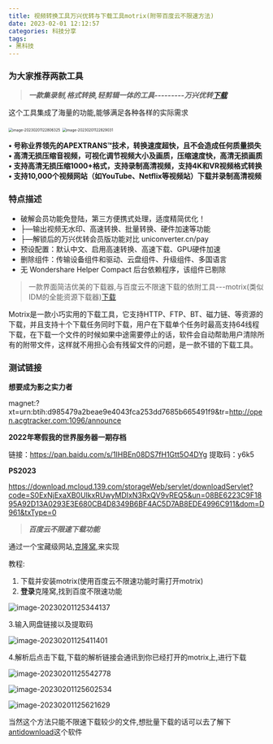 ```yaml
---
title: 视频转换工具万兴优转与下载工具motrix(附带百度云不限速方法)
date: 2023-02-01 12:12:57
categories: 科技分享
tags:
- 黑科技
---
```






### 为大家推荐两款工具

> ***一款集录制,格式转换,轻剪辑一体的工具---------万兴优转[下载](https://download.mcloud.139.com/storageWeb/servlet/downloadServlet?code=S0IwczExZG85bFoxQ2IyMDIxN3RxQV9kbHF6&un=34002CED7AB72498642A3AB9FB333852BC52A25D756BBB6427BC252A6158E7E0&dom=D961&txType=0)***

这个工具集成了海量的功能,能够满足各种各样的实际需求

<img src="https://markdown-langxecho-save.oss-cn-hangzhou.aliyuncs.com/img/202302011228448.png" alt="image-20230201122806325" style="zoom:50%;" />

<img src="https://markdown-langxecho-save.oss-cn-hangzhou.aliyuncs.com/img/202302011228103.png" alt="image-20230201122829031" style="zoom:50%;" />

**• 号称业界领先的APEXTRANS™技术，转换速度超快，且不会造成任何质量损失**
**• 高清无损压缩音视频，可视化调节视频大小及画质，压缩速度快，高清无损画质**
**• 支持高清无损压缩1000+格式，支持录制高清视频，支持4K和VR视频格式转换**
**• 支持10,000个视频网站（如YouTube、Netflix等视频站）下载并录制高清视频**

### 特点描述

- 破解会员功能免登陆，第三方便携式处理，适度精简优化！
- ├—输出视频无水印、高速转换、批量转换、硬件加速等功能
- ├—解锁后的万兴优转会员版功能对比 uniconverter.cn/pay
- 预设配置：默认中文、启用高速转换、高速下载、GPU硬件加速
- 删除组件：传输设备组件和驱动、云盘组件、升级组件、多国语言
- 无 Wondershare Helper Compact 后台依赖程序，该组件已剔除



> 一款界面简洁优美的下载器,与百度云不限速下载的依附工具---motrix(类似IDM的全能资源下载器)[下载](https://download.mcloud.139.com/storageWeb/servlet/downloadServlet?code=S0IwczExZG85bFoxQ2IwODYxN3RxQV9pdGlq&un=802AEFA8A293AAA06786FAADEC6058EB6EEA6EE67B38F4D7934096066901D707&dom=D961&txType=0)
>
> 

Motrix是一款小巧实用的下载工具，它支持HTTP、FTP、BT、磁力链、等资源的下载，并且支持十个下载任务同时下载，用户在下载单个任务时最高支持64线程下载，在下载一个文件的时候如果中途需要停止的话，软件会自动帮助用户清除所有的附带文件，这样就不用担心会有残留文件的问题，是一款不错的下载工具。

### 测试链接

**想要成为影之实力者**

magnet:?xt=urn:btih:d985479a2beae9e4043fca253dd7685b665491f9&tr=http://open.acgtracker.com:1096/announce

**2022年寒假我的世界服务器一期存档**

链接：https://pan.baidu.com/s/1IHBEn08DS7fH1Gtt5O4DYg 
提取码：y6k5

**PS2023**

https://download.mcloud.139.com/storageWeb/servlet/downloadServlet?code=S0ExNjExaXB0UlkxRUwyMDIxN3RxQV9vREQ5&un=08BE6223C9F1895A92D13A0293E3E680CB4D8349B6BF4AC5D7AB8EDE4996C911&dom=D961&txType=0

 

> ***百度云不限速下载功能***

通过一个宝藏级网站,[克隆窝](https://www.kelongwo.com/),来实现

教程:

1. 下载并安装motrix(使用百度云不限速功能时需打开motrix)
2. **登录**克隆窝,找到百度不限速功能

![image-20230201125344137](https://markdown-langxecho-save.oss-cn-hangzhou.aliyuncs.com/img/202302011253451.png)

3.输入网盘链接以及提取码

![image-20230201125411401](https://markdown-langxecho-save.oss-cn-hangzhou.aliyuncs.com/img/202302011254493.png)

4.解析后点击下载,下载的解析链接会通讯到你已经打开的motrix上,进行下载

![image-20230201125542778](https://markdown-langxecho-save.oss-cn-hangzhou.aliyuncs.com/img/202302011255974.png)

![image-20230201125602534](https://markdown-langxecho-save.oss-cn-hangzhou.aliyuncs.com/img/202302011256747.png)

![image-20230201125621629](https://markdown-langxecho-save.oss-cn-hangzhou.aliyuncs.com/img/202302011256706.png)

当然这个方法只能不限速下载较少的文件,想批量下载的话可以去了解下[antidownload](https://www.kelongwo.com/antdownload2/)这个软件